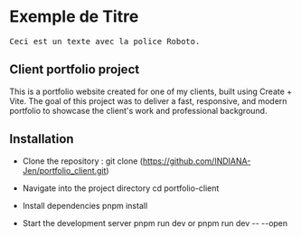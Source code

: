 <head>
    <link rel="preconnect" href="https://fonts.googleapis.com">
    <link rel="preconnect" href="https://fonts.gstatic.com" crossorigin>
    <link href="https://fonts.googleapis.com/css2?family=Fira+Code:wght@300..700&family=Inter:ital,opsz,wght@0,14..32,100..900;1,14..32,100..900&display=swap" rel="stylesheet">
</head>

# Exemple de Titre
<p style="font-family: 'Fira Code', monospace;">Ceci est un texte avec la police Roboto.</p>

## Client portfolio project 

This is a portfolio website created for one of my clients, built using Create + Vite. The goal of this project was to deliver a fast, responsive, and modern portfolio to showcase the client's work and professional background.

## Installation 

- Clone the repository : 
git clone (https://github.com/INDIANA-Jen/portfolio_client.git)

- Navigate into the project directory
cd portfolio-client

- Install dependencies
pnpm install

- Start the development server
pnpm run dev or pnpm run dev -- --open








